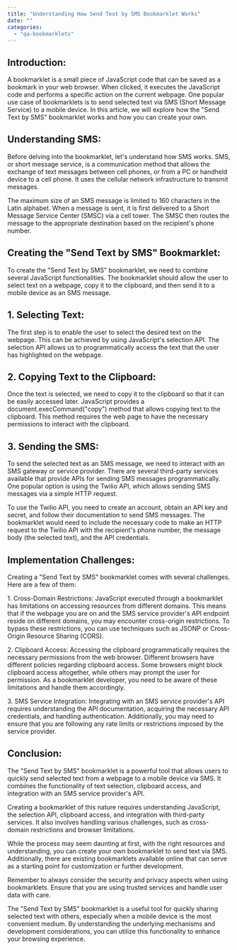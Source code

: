 ```yaml
---
title: "Understanding How Send Text by SMS Bookmarklet Works"
date: ""
categories: 
  - "qa-bookmarklets"
---
```


## Introduction:

A bookmarklet is a small piece of JavaScript code that can be saved as a bookmark in your web browser. When clicked, it executes the JavaScript code and performs a specific action on the current webpage. One popular use case of bookmarklets is to send selected text via SMS (Short Message Service) to a mobile device. In this article, we will explore how the "Send Text by SMS" bookmarklet works and how you can create your own.

## Understanding SMS:

Before delving into the bookmarklet, let's understand how SMS works. SMS, or short message service, is a communication method that allows the exchange of text messages between cell phones, or from a PC or handheld device to a cell phone. It uses the cellular network infrastructure to transmit messages.

The maximum size of an SMS message is limited to 160 characters in the Latin alphabet. When a message is sent, it is first delivered to a Short Message Service Center (SMSC) via a cell tower. The SMSC then routes the message to the appropriate destination based on the recipient's phone number.

## Creating the "Send Text by SMS" Bookmarklet:

To create the "Send Text by SMS" bookmarklet, we need to combine several JavaScript functionalities. The bookmarklet should allow the user to select text on a webpage, copy it to the clipboard, and then send it to a mobile device as an SMS message.

## 1\. Selecting Text:

The first step is to enable the user to select the desired text on the webpage. This can be achieved by using JavaScript's selection API. The selection API allows us to programmatically access the text that the user has highlighted on the webpage.

## 2\. Copying Text to the Clipboard:

Once the text is selected, we need to copy it to the clipboard so that it can be easily accessed later. JavaScript provides a document.execCommand("copy") method that allows copying text to the clipboard. This method requires the web page to have the necessary permissions to interact with the clipboard.

## 3\. Sending the SMS:

To send the selected text as an SMS message, we need to interact with an SMS gateway or service provider. There are several third-party services available that provide APIs for sending SMS messages programmatically. One popular option is using the Twilio API, which allows sending SMS messages via a simple HTTP request.

To use the Twilio API, you need to create an account, obtain an API key and secret, and follow their documentation to send SMS messages. The bookmarklet would need to include the necessary code to make an HTTP request to the Twilio API with the recipient's phone number, the message body (the selected text), and the API credentials.

## Implementation Challenges:

Creating a "Send Text by SMS" bookmarklet comes with several challenges. Here are a few of them:

1\. Cross-Domain Restrictions: JavaScript executed through a bookmarklet has limitations on accessing resources from different domains. This means that if the webpage you are on and the SMS service provider's API endpoint reside on different domains, you may encounter cross-origin restrictions. To bypass these restrictions, you can use techniques such as JSONP or Cross-Origin Resource Sharing (CORS).

2\. Clipboard Access: Accessing the clipboard programmatically requires the necessary permissions from the web browser. Different browsers have different policies regarding clipboard access. Some browsers might block clipboard access altogether, while others may prompt the user for permission. As a bookmarklet developer, you need to be aware of these limitations and handle them accordingly.

3\. SMS Service Integration: Integrating with an SMS service provider's API requires understanding the API documentation, acquiring the necessary API credentials, and handling authentication. Additionally, you may need to ensure that you are following any rate limits or restrictions imposed by the service provider.

## Conclusion:

The "Send Text by SMS" bookmarklet is a powerful tool that allows users to quickly send selected text from a webpage to a mobile device via SMS. It combines the functionality of text selection, clipboard access, and integration with an SMS service provider's API.

Creating a bookmarklet of this nature requires understanding JavaScript, the selection API, clipboard access, and integration with third-party services. It also involves handling various challenges, such as cross-domain restrictions and browser limitations.

While the process may seem daunting at first, with the right resources and understanding, you can create your own bookmarklet to send text via SMS. Additionally, there are existing bookmarklets available online that can serve as a starting point for customization or further development.

Remember to always consider the security and privacy aspects when using bookmarklets. Ensure that you are using trusted services and handle user data with care.

The "Send Text by SMS" bookmarklet is a useful tool for quickly sharing selected text with others, especially when a mobile device is the most convenient medium. By understanding the underlying mechanisms and development considerations, you can utilize this functionality to enhance your browsing experience.

